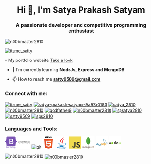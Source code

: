 <h1 align="center">Hi 👋, I'm Satya Prakash Satyam</h1>
<h3 align="center">A passionate developer and competitive programming enthusiast</h3>

<p align="left"> <img src="https://komarev.com/ghpvc/?username=n00bmaster2810&label=Profile%20views&color=0e75b6&style=plastic" alt="n00bmaster2810" /> </p>

<p align="left"> <a href="https://twitter.com/itsme_satty" target="blank"><img src="https://img.shields.io/twitter/follow/itsme_satty?logo=twitter&style=for-the-badge" alt="itsme_satty" /></a> </p>
- My portfolio website <a href="https://satyaprakashsatyam.vercel.app/" target="blank">Take a look</a>

- 🌱 I’m currently learning **NodeJs, Express and MongoDB**

- 📫 How to reach me **satty9509@gmail.com**

<h3 align="left">Connect with me:</h3>
<p align="left">
<a href="https://twitter.com/itsme_satty" target="blank"><img align="center" src="https://cdn.jsdelivr.net/npm/simple-icons@3.0.1/icons/twitter.svg" alt="itsme_satty" height="30" width="40" /></a>
<a href="https://linkedin.com/in/satya-prakash-satyam-9a97a0183" target="blank"><img align="center" src="https://cdn.jsdelivr.net/npm/simple-icons@3.0.1/icons/linkedin.svg" alt="satya-prakash-satyam-9a97a0183" height="30" width="40" /></a>
<a href="https://www.codechef.com/users/satya_2810" target="blank"><img align="center" src="https://cdn.jsdelivr.net/npm/simple-icons@3.1.0/icons/codechef.svg" alt="satya_2810" height="30" width="40" /></a>
<a href="https://www.hackerrank.com/n00bmaster2810" target="blank"><img align="center" src="https://cdn.jsdelivr.net/npm/simple-icons@3.0.1/icons/hackerrank.svg" alt="n00bmaster2810" height="30" width="40" /></a>
<a href="https://codeforces.com/profile/godfather9" target="blank"><img align="center" src="https://cdn.jsdelivr.net/npm/simple-icons@3.0.1/icons/codeforces.svg" alt="godfather9" height="30" width="40" /></a>
<a href="https://www.leetcode.com/n00bmaster2810" target="blank"><img align="center" src="https://cdn.jsdelivr.net/npm/simple-icons@3.0.1/icons/leetcode.svg" alt="n00bmaster2810" height="30" width="40" /></a>
<a href="https://www.hackerearth.com/@satya2810" target="blank"><img align="center" src="https://cdn.jsdelivr.net/npm/simple-icons@3.0.1/icons/hackerearth.svg" alt="@satya2810" height="30" width="40" /></a>
<a href="https://auth.geeksforgeeks.org/user/satty9509" target="blank"><img align="center" src="https://cdn.jsdelivr.net/npm/simple-icons@3.0.1/icons/geeksforgeeks.svg" alt="satty9509" height="30" width="40" /></a>
<a href="https://www.topcoder.com/members/sps2810" target="blank"><img align="center" src="https://cdn.jsdelivr.net/npm/simple-icons@3.0.1/icons/topcoder.svg" alt="sps2810" height="30" width="40" /></a>
</p>

<h3 align="left">Languages and Tools:</h3>
<p align="left"> <a href="https://getbootstrap.com" target="_blank"> <img src="https://raw.githubusercontent.com/devicons/devicon/master/icons/bootstrap/bootstrap-plain-wordmark.svg" alt="bootstrap" width="40" height="40"/> </a> <a href="https://expressjs.com" target="_blank"> <img src="https://raw.githubusercontent.com/devicons/devicon/master/icons/express/express-original-wordmark.svg" alt="express" width="40" height="40"/> </a> <a href="https://git-scm.com/" target="_blank"> <img src="https://www.vectorlogo.zone/logos/git-scm/git-scm-icon.svg" alt="git" width="40" height="40"/> </a> <a href="https://www.w3.org/html/" target="_blank"> <img src="https://raw.githubusercontent.com/devicons/devicon/master/icons/html5/html5-original-wordmark.svg" alt="html5" width="40" height="40"/> </a> <a href="https://www.java.com" target="_blank"> <img src="https://raw.githubusercontent.com/devicons/devicon/master/icons/java/java-original.svg" alt="java" width="40" height="40"/> </a> <a href="https://developer.mozilla.org/en-US/docs/Web/JavaScript" target="_blank"> <img src="https://raw.githubusercontent.com/devicons/devicon/master/icons/javascript/javascript-original.svg" alt="javascript" width="40" height="40"/> </a> <a href="https://www.mongodb.com/" target="_blank"> <img src="https://raw.githubusercontent.com/devicons/devicon/master/icons/mongodb/mongodb-original-wordmark.svg" alt="mongodb" width="40" height="40"/> </a> <a href="https://www.mysql.com/" target="_blank"> <img src="https://raw.githubusercontent.com/devicons/devicon/master/icons/mysql/mysql-original-wordmark.svg" alt="mysql" width="40" height="40"/> </a> <a href="https://nodejs.org" target="_blank"> <img src="https://raw.githubusercontent.com/devicons/devicon/master/icons/nodejs/nodejs-original-wordmark.svg" alt="nodejs" width="40" height="40"/> </a> </p>

<p><img align="left" src="https://github-readme-stats.vercel.app/api/top-langs?username=n00bmaster2810&show_icons=true&theme=tokyonight&title_color=4b4848&locale=en&layout=compact" alt="n00bmaster2810" /></p>

<p>&nbsp;<img align="center" src="https://github-readme-stats.vercel.app/api?username=n00bmaster2810&show_icons=true&theme=radical&locale=en" alt="n00bmaster2810" /></p>
